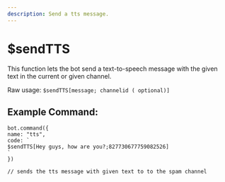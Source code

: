 ```yaml
---
description: Send a tts message.
---
```


# $sendTTS

This function lets the bot send a text-to-speech message with the given text in the current or given channel.

Raw usage: `$sendTTS[message; channelid ( optional)]`

## Example Command:

```text
bot.command({
name: "tts",
code: `
$sendTTS[Hey guys, how are you?;827730677759082526]
`
})

// sends the tts message with given text to to the spam channel
```

